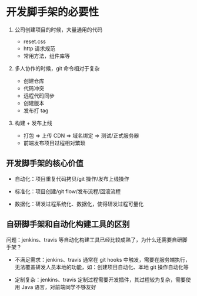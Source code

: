 # 开发脚手架的必要性

1. 公司创建项目的时候，大量通用的代码

   - reset.css
   - http 请求规范
   - 常用方法，组件库等

2. 多人协作的时候，git 命令相对于复杂

   - 创建仓库
   - 代码冲突
   - 远程代码同步
   - 创建版本
   - 发布打 tag

3. 构建 + 发布上线

   - 打包 => 上传 CDN => 域名绑定 => 测试/正式服务器
   - 前端发布项目过程相对繁琐

## 开发脚手架的核心价值

- 自动化：项目重复代码拷贝/git 操作/发布上线操作

- 标准化：项目创建/git flow/发布流程/回滚流程

- 数据化：研发过程系统化、数据化，使得研发过程可量化

## 自研脚手架和自动化构建工具的区别

问题：jenkins、travis 等自动化构建工具已经比较成熟了，为什么还需要自研脚手架？

- 不满足需求：jenkins、travis 通常在 git hooks 中触发，需要在服务端执行，无法覆盖研发人员本地的功能，如：创建项目自动化、本地 git 操作自动化等

- 定制复杂：jenkins、travis 定制过程需要开发插件，其过程较为复杂，需要使用 Java 语言，对前端同学不够友好

